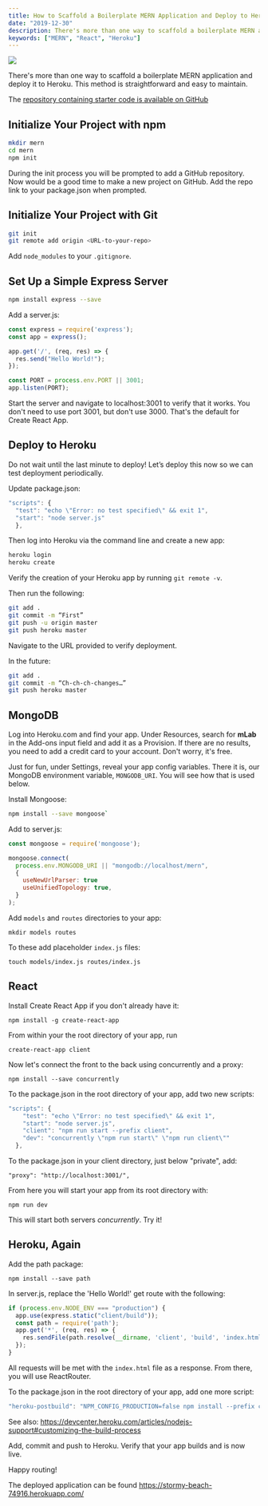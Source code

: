 ```yaml
---
title: How to Scaffold a Boilerplate MERN Application and Deploy to Heroku
date: "2019-12-30"
description: There's more than one way to scaffold a boilerplate MERN application and deploy it to Heroku. This method is straightforward and easy to maintain. 
keywords: ["MERN", "React", "Heroku"]
---
```

![](./jarednielsen-mern-deploy-heroku.png)

There's more than one way to scaffold a boilerplate MERN application and deploy it to Heroku. This method is straightforward and easy to maintain. 

The [repository containing starter code is available on GitHub](https://github.com/nielsenjared/mern)

## Initialize Your Project with npm
```sh
mkdir mern
cd mern
npm init
```

During the init process you will be prompted to add a GitHub repository. Now would be a good time to make a new project on GitHub. Add the repo link to your package.json when prompted.

## Initialize Your Project with Git
```sh
git init
git remote add origin <URL-to-your-repo>
```

Add `node_modules` to your `.gitignore`.

## Set Up a Simple Express Server
```sh
npm install express --save
```

Add a server.js:
```js
const express = require('express');
const app = express();

app.get('/', (req, res) => {
  res.send("Hello World!");
});

const PORT = process.env.PORT || 3001;
app.listen(PORT);
```

Start the server and navigate to localhost:3001 to verify that it works. You don't need to use port 3001, but don't use 3000. That's the default for Create React App.

## Deploy to Heroku
Do not wait until the last minute to deploy! Let’s deploy this now so we can test deployment periodically.

Update package.json:
```js
"scripts": {
  "test": "echo \"Error: no test specified\" && exit 1",
  "start": "node server.js"
  },
```
Then log into Heroku via the command line and create a new app:
```sh
heroku login
heroku create
```

Verify the creation of your Heroku app by running `git remote -v`.

Then run the following:
```sh
git add .
git commit -m “First”
git push -u origin master
git push heroku master
```
Navigate to the URL provided to verify deployment.

In the future:
```sh
git add .
git commit -m “Ch-ch-ch-changes…”
git push heroku master
```

## MongoDB

Log into Heroku.com and find your app. Under Resources, search for **mLab** in the Add-ons input field and add it as a Provision. If there are no results, you need to add a credit card to your account. Don't worry, it's free.

Just for fun, under Settings, reveal your app config variables. There it is, our MongoDB environment variable, `MONGODB_URI`. You will see how that is used below.

Install Mongoose:
```sh
npm install --save mongoose`
```

Add to server.js:
```js
const mongoose = require('mongoose');

mongoose.connect(
  process.env.MONGODB_URI || "mongodb://localhost/mern",
  {
    useNewUrlParser: true
    useUnifiedTopology: true,
  }
);

```
Add `models` and `routes` directories to your app:

```
mkdir models routes
```

To these add placeholder `index.js` files:

```
touch models/index.js routes/index.js
```

## React

Install Create React App if you don't already have it:

```
npm install -g create-react-app
```

From within your the root directory of your app, run

```
create-react-app client
```

Now let's connect the front to the back using concurrently and a proxy:

```
npm install --save concurrently
```

To the package.json in the root directory of your app, add two new scripts:
```js
"scripts": {
    "test": "echo \"Error: no test specified\" && exit 1",
    "start": "node server.js",
    "client": "npm run start --prefix client",
    "dev": "concurrently \"npm run start\" \"npm run client\""
  },
```

To the package.json in your client directory, just below "private", add:

```
"proxy": "http://localhost:3001/",
```

From here you will start your app from its root directory with:
```
npm run dev
```

This will start both servers _concurrently_. Try it!

## Heroku, Again

Add the path package:

```
npm install --save path
```

In server.js, replace the 'Hello World!' get route with the following:
```js
if (process.env.NODE_ENV === "production") {
  app.use(express.static("client/build"));
  const path = require('path');
  app.get('*', (req, res) => {
    res.sendFile(path.resolve(__dirname, 'client', 'build', 'index.html'));
  });
}
```

All requests will be met with the `index.html` file as a response. From there, you will use ReactRouter.

To the package.json in the root directory of your app, add one more script:
```js
"heroku-postbuild": "NPM_CONFIG_PRODUCTION=false npm install --prefix client && npm run build --prefix client"
```

See also: https://devcenter.heroku.com/articles/nodejs-support#customizing-the-build-process

Add, commit and push to Heroku. Verify that your app builds and is now live.

Happy routing!

The deployed application can be found https://stormy-beach-74916.herokuapp.com/
